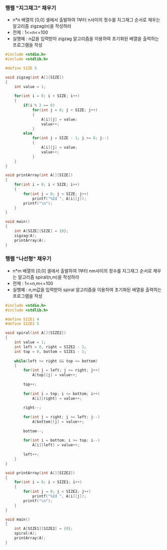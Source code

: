 ### 행렬 "지그재그" 채우기 
- n*n 배열의 [0,0] 셀에서 출발하여 1부터 n사이의 정수를 지그재그 순서로 채우는 알고리즘 zigzag(n)을 작성하라
- 전제 : 1<=n<=100
- 실행예 : n값을 입력받아 zigzag 알고리즘을 이용하여 초기화된 배열을 출력하는 프로그램을 작성

```c
#include <stdio.h>
#include <stdlib.h>

#define SIZE 5

void zigzag(int A[][SIZE])
{
    int value = 1;
    
    for(int i = 0; i < SIZE; i++)
    {
        if(i % 2 == 0)
            for(int j = 0; j < SIZE; j++)
            {
                A[i][j] = value;
                value++;
            }
        else
            for(int j = SIZE - 1; j >= 0; j--)
            {
                A[i][j] = value;
                value++;
            }
    }
}

void printArray(int A[][SIZE])
{
    for(int i = 0; i < SIZE; i++)
    {
        for(int j = 0; j < SIZE; j++)
            printf("%2d ", A[i][j]);
        printf("\n");
    }
}

void main()
{
    int A[SIZE][SIZE] = {0};
    zigzag(A);
    printArray(A);
}
```

### 행렬 "나선형" 채우기 
- n*m 배열의 [0,0] 셀에서 출발하여 1부터 nm사이의 정수를 지그재그 순서로 채우는 알고리즘 spiral(n,m)을 작성하라
- 전제 : 1<=n,m<=100
- 실행예 : n,m값을 입력받아 spiral 알고리즘을 이용하여 초기화된 배열을 출력하는 프로그램을 작성

```c
#include <stdio.h>
#include <stdlib.h>

#define SIZE1 4
#define SIZE2 5

void spiral(int A[][SIZE2])
{
    int value = 1;
    int left = 0, right = SIZE2 - 1;
    int top = 0, bottom = SIZE1 - 1;
    
    while(left <= right && top <= bottom)
    {
        for(int j = left; j <= right; j++)
            A[top][j] = value++;
            
        top++;
        
        for(int i = top; i <= bottom; i++)
            A[i][right] = value++;
        
        right--;
        
        for(int j = right; j >= left; j--)
            A[bottom][j] = value++;
        
        bottom--;
        
        for(int i = bottom; i >= top; i--)
            A[i][left] = value++;
        
        left++;
    }
}

void printArray(int A[][SIZE2])
{
    for(int i = 0; i < SIZE1; i++)
    {
        for(int j = 0; j < SIZE2; j++)
            printf("%2d ", A[i][j]);
        printf("\n");
    }
}

void main()
{
    int A[SIZE1][SIZE2] = {0};
    spiral(A);
    printArray(A);
}
```

